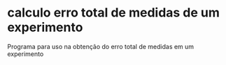 # calculo erro total de medidas de um experimento<br>
Programa para uso na obtenção do erro total de medidas em um experimento<br>
